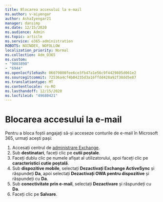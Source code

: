 ```yaml
---
title: Blocarea accesului la e-mail
ms.author: v-aiyengar
author: AshaIyengar21
manager: dansimp
ms.date: 12/15/2020
ms.audience: Admin
ms.topic: article
ms.service: o365-administration
ROBOTS: NOINDEX, NOFOLLOW
localization_priority: Normal
ms.collection: Adm_O365
ms.custom:
- "9003890"
- "6944"
ms.openlocfilehash: 06079800fee6ce3fb47a1e56c9f4429805d061e2
ms.sourcegitcommit: 72536a4cf4b84235d3a16ffdd428a92f38dd5e87
ms.translationtype: MT
ms.contentlocale: ro-RO
ms.lasthandoff: 12/15/2020
ms.locfileid: "49680421"
---
```

# <a name="block-access-to-email"></a>Blocarea accesului la e-mail

Pentru a bloca foștii angajați să-și acceseze conturile de e-mail în Microsoft 365, urmați acești pași:

1. Accesați centrul de [administrare Exchange](https://go.microsoft.com/fwlink/?linkid=2138629).
1. Sub **destinatari**, faceți clic pe **cutii poștale**.
1. Faceți dublu clic pe numele afișat al utilizatorului, apoi faceți clic pe **caracteristici cutie poștală**.
1. Sub **dispozitive mobile**, selectați **Dezactivați Exchange ActiveSync** și răspundeți **Da**, apoi selectați **Dezactivați OWA pentru dispozitive** și răspundeți cu **Da**.
1. Sub **conectivitate prin e-mail**, selectați **Dezactivare** și răspundeți cu **Da**.
1. Faceți clic pe **Salvare**.
